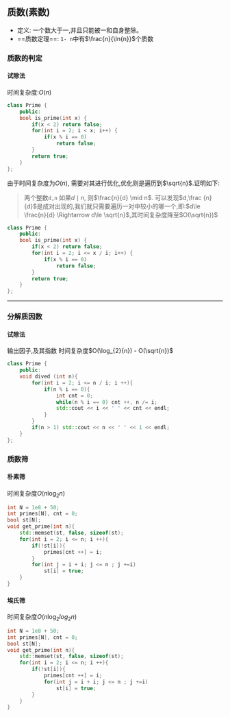 ## 质数(素数)

- 定义: 一个数大于一,并且只能被一和自身整除。
- ==质数定理==: `1- n`中有$\frac{n}{\ln{n}}$个质数

### 质数的判定

#### 试除法
时间复杂度:$O(n)$
```C++
class Prime {
	public:
	bool is_prime(int x) {
		if(x < 2) return false;
		for(int i = 2; i < x; i++) {
			if(x % i == 0)
				return false;
		}
		return true;
	}
};
```


由于时间复杂度为$O(n)$, 需要对其进行优化,优化则是遍历到$\sqrt{n}$.证明如下:

> 两个整数`d,n` 如果$d \mid n$, 则$\frac{n}{d}  \mid n$. 可以发现$d,\frac {n}{d}$是成对出现的,我们就只需要遍历一对中较小的哪一个,即:$d\le \frac{n}{d} \Rightarrow d\le \sqrt{n}$,其时间复杂度降至$O(\sqrt{n})$

```C++
class Prime {
	public:
	bool is_prime(int x) {
		if(x < 2) return false;
		for(int i = 2; i <= x / i; i++) {
			if(x % i == 0)
				return false;
		}
		return true;
	}
};
```
****
### 分解质因数
#### 试除法
输出因子,及其指数
时间复杂度$O(\log_{2}{n}) - O(\sqrt{n})$
```c++
class Prime {
    public:
    void dived (int n){
        for(int i = 2; i <= n / i; i ++){
            if(n % i == 0){
                int cnt = 0;
                while(n % i == 0) cnt ++, n /= i;
                std::cout << i << ' ' << cnt << endl;
            }
        }
        if(n > 1) std::cout << n << ' ' << 1 << endl;
    }
};
```

### 质数筛
#### 朴素筛
时间复杂度$O(n\log_{2}{n})$
```c++
int N = 1e8 + 50;
int primes[N], cnt = 0;
bool st[N];
void get_prime(int n){
	std::memset(st, false, sizeof(st);
	for(int i = 2; i <= n; i ++){
		if(!st[i]){
			primes[cnt ++] = i;
		}
		for(int j = i + i; j <= n ; j +=i)
			st[i] = true;
	}
}
```
#### 埃氏筛
时间复杂度$O(n \log_{2}{log_{2}n})$
```c++
int N = 1e8 + 50;
int primes[N], cnt = 0;
bool st[N];
void get_prime(int n){
	std::memset(st, false, sizeof(st);
	for(int i = 2; i <= n; i ++){
		if(!st[i]){
			primes[cnt ++] = i;
			for(int j = i + i; j <= n ; j +=i)
				st[i] = true;
		}
	}
}
```

